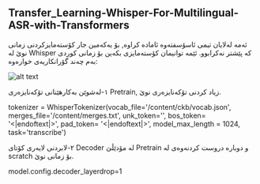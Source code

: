 ## Transfer_Learning-Whisper-For-Multilingual-ASR-with-Transformers
ئەمە لەلایان تیمی ئاسۆسفتەوە ئامادە کراوە, بۆ یەکەمین جار کۆستەمایزکردنی زمانی نوێ لە Whisper کە پێشتر نەکرابوو.
ئێمە توانیمان کۆستەمایزی بکەین بۆ زمانی کوردی بەم چەند گۆرانکاریەی خوارەوە:

![alt text]([https://github.com/[hadihaji]/[Transfer_Learning-Whisper-For-Multilingual-ASR-with-Transformers]/openai.png?raw=true](https://dubverse.ai/wp-content/uploads/2022/09/openai-blog-featured-image.png))

١-لەشوێن بەکارهێنانی تۆکەنایزەری Pretrain, زیاد کردنی تۆکەنایزەری نوێ.



tokenizer = WhisperTokenizer(vocab_file='/content/ckb/vocab.json',
                            merges_file='/content/merges.txt',
                             unk_token='',
                             bos_token= '<|endoftext|>',
                             pad_token= '<|endoftext|>',
                             model_max_length = 1024,
                            task='transcribe')
                            
                            
                            
٢-لابردنی لایەری کۆتای Decoder لە مۆدێڵێ Pretrain و دوبارە دروست کردنەوەی لە scratch بۆ زمانی نوێ.



model.config.decoder_layerdrop=1
